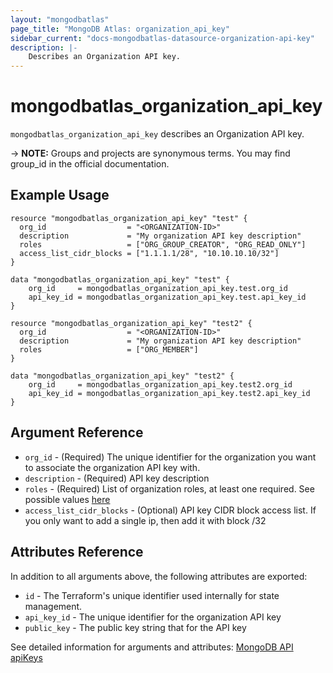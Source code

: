 ```yaml
---
layout: "mongodbatlas"
page_title: "MongoDB Atlas: organization_api_key"
sidebar_current: "docs-mongodbatlas-datasource-organization-api-key"
description: |-
    Describes an Organization API key.
---
```


# mongodbatlas_organization_api_key

`mongodbatlas_organization_api_key` describes an Organization API key.

-> **NOTE:** Groups and projects are synonymous terms. You may find group_id in the official documentation.

## Example Usage

```hcl
resource "mongodbatlas_organization_api_key" "test" {
  org_id                  = "<ORGANIZATION-ID>"
  description             = "My organization API key description"
  roles                   = ["ORG_GROUP_CREATOR", "ORG_READ_ONLY"]
  access_list_cidr_blocks = ["1.1.1.1/28", "10.10.10.10/32"]
}

data "mongodbatlas_organization_api_key" "test" {
	org_id     = mongodbatlas_organization_api_key.test.org_id
	api_key_id = mongodbatlas_organization_api_key.test.api_key_id
}

```

```hcl
resource "mongodbatlas_organization_api_key" "test2" {
  org_id                  = "<ORGANIZATION-ID>"
  description             = "My organization API key description"
  roles                   = ["ORG_MEMBER"]
}

data "mongodbatlas_organization_api_key" "test2" {
	org_id     = mongodbatlas_organization_api_key.test2.org_id
	api_key_id = mongodbatlas_organization_api_key.test2.api_key_id
}
```


## Argument Reference

* `org_id` - (Required) The unique identifier for the organization you want to associate the organization API key with.
* `description` - (Required) API key description
* `roles` - (Required) List of organization roles, at least one required. See possible values [here](https://docs.atlas.mongodb.com/reference/api/apiKeys-orgs-create-one/)
* `access_list_cidr_blocks` - (Optional) API key CIDR block access list. If you only want to add a single ip, then add it with block /32


## Attributes Reference

In addition to all arguments above, the following attributes are exported:

* `id` -	The Terraform's unique identifier used internally for state management.
* `api_key_id` -  The unique identifier for the organization API key
* `public_key` -  The public key string that for the API key

See detailed information for arguments and attributes: [MongoDB API apiKeys](https://docs.atlas.mongodb.com/reference/api/apiKeys/)
